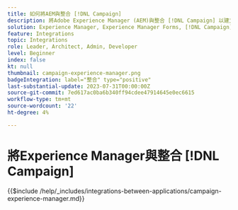 ```yaml
---
title: 如何將AEM與整合 [!DNL Campaign]
description: 將Adobe Experience Manager (AEM)與整合 [!DNL Campaign] 以建立及管理電子郵件行銷活動。
solution: Experience Manager, Experience Manager Forms, [!DNL Campaign], [!DNL Campaign] v8, [!DNL Campaign] Standard, [!DNL Campaign] Classic v7
feature: Integrations
topic: Integrations
role: Leader, Architect, Admin, Developer
level: Beginner
index: false
kt: null
thumbnail: campaign-experience-manager.png
badgeIntegration: label="整合" type="positive"
last-substantial-update: 2023-07-31T00:00:00Z
source-git-commit: 7ed617ac0ba6b340ff94cdee47914645e0ec6615
workflow-type: tm+mt
source-wordcount: '22'
ht-degree: 4%

---
```



# 將Experience Manager與整合 [!DNL Campaign]

{{$include /help/_includes/integrations-between-applications/campaign-experience-manager.md}}
